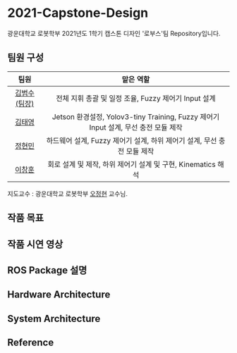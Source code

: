 # 2021-Capstone-Design

광운대학교 로봇학부 2021년도 1학기 캡스톤 디자인 '로부스'팀 Repository입니다.  

## 팀원 구성  

|팀원|맡은 역할|
|:---:|:---:|
|[김범수(팀장)](https://github.com/kimbeomso)| 전체 지휘 총괄 및 일정 조율, Fuzzy 제어기 Input 설계 |
|[김태영](https://github.com/Taeyoung96)|Jetson 환경설정, Yolov3-tiny Training, Fuzzy 제어기 Input 설계, 무선 충전 모듈 제작|
|[정현민](https://github.com/jeong-hyeonmin)|하드웨어 설계, Fuzzy 제어기 설계, 하위 제어기 설계, 무선 충전 모듈 제작|
|[이창훈](https://github.com/changhun02)|회로 설계 및 제작, 하위 제어기 설계 및 구현, Kinematics 해석|  

지도교수 : 광운대학교 로봇학부 [오정현](http://robotailab.net/) 교수님.  

## 작품 목표    

## 작품 시연 영상  

## ROS Package 설명  

## Hardware Architecture  

## System Architecture  

## Reference  
